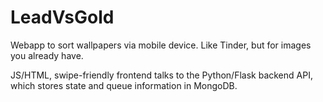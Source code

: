 # LeadVsGold
Webapp to sort wallpapers via mobile device. Like Tinder, but for images you already have.

JS/HTML, swipe-friendly frontend talks to the Python/Flask backend API, which stores state and queue information in MongoDB.
